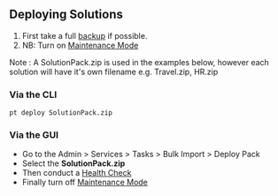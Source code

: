## Deploying Solutions

1. First take a full [backup](../Configuration/Backups) if possible.
2. NB: Turn on [Maintenance Mode](../Reference/maintenance)

Note : A SolutionPack.zip is used in the examples below, however each solution will have it's own filename e.g.  Travel.zip, HR.zip

### Via the CLI

`pt deploy SolutionPack.zip`

### Via the GUI

* Go to the Admin > Services > Tasks > Bulk Import > Deploy Pack
* Select the **SolutionPack.zip**
* Then conduct a [Health Check](../Reference/health)
* Finally turn off [Maintenance Mode](../Reference/maintenance)